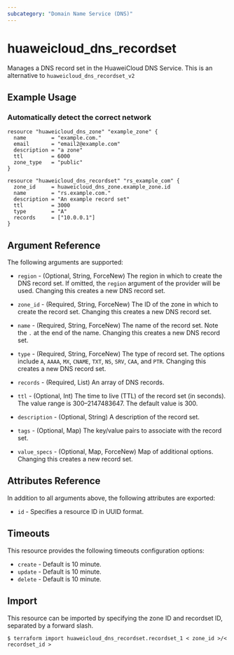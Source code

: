 ```yaml
---
subcategory: "Domain Name Service (DNS)"
---
```


# huaweicloud\_dns\_recordset

Manages a DNS record set in the HuaweiCloud DNS Service.
This is an alternative to `huaweicloud_dns_recordset_v2`

## Example Usage

### Automatically detect the correct network

```hcl
resource "huaweicloud_dns_zone" "example_zone" {
  name        = "example.com."
  email       = "email2@example.com"
  description = "a zone"
  ttl         = 6000
  zone_type   = "public"
}

resource "huaweicloud_dns_recordset" "rs_example_com" {
  zone_id     = huaweicloud_dns_zone.example_zone.id
  name        = "rs.example.com."
  description = "An example record set"
  ttl         = 3000
  type        = "A"
  records     = ["10.0.0.1"]
}
```

## Argument Reference

The following arguments are supported:

* `region` - (Optional, String, ForceNew) The region in which to create the DNS record set.
    If omitted, the `region` argument of the provider will be used.
    Changing this creates a new DNS record set.

* `zone_id` - (Required, String, ForceNew) The ID of the zone in which to create the record set.
  Changing this creates a new DNS  record set.

* `name` - (Required, String, ForceNew) The name of the record set. Note the `.` at the end of the name.
  Changing this creates a new DNS record set.

* `type` - (Required, String, ForceNew) The type of record set. The options include `A`, `AAAA`, `MX`,
  `CNAME`, `TXT`, `NS`, `SRV`, `CAA`, and `PTR`. Changing this creates a new DNS record set.

* `records` - (Required, List) An array of DNS records.

* `ttl` - (Optional, Int) The time to live (TTL) of the record set (in seconds). The value
  range is 300–2147483647. The default value is 300.

* `description` - (Optional, String) A description of the record set.

* `tags` - (Optional, Map) The key/value pairs to associate with the record set.

* `value_specs` - (Optional, Map, ForceNew) Map of additional options. Changing this creates a
  new record set.

## Attributes Reference

In addition to all arguments above, the following attributes are exported:

* `id` - Specifies a resource ID in UUID format.

## Timeouts
This resource provides the following timeouts configuration options:
- `create` - Default is 10 minute.
- `update` - Default is 10 minute.
- `delete` - Default is 10 minute.

## Import

This resource can be imported by specifying the zone ID and recordset ID,
separated by a forward slash.

```
$ terraform import huaweicloud_dns_recordset.recordset_1 < zone_id >/< recordset_id >
```
